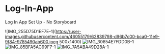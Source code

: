 # Log-In-App
Log In App Set Up - No Storyboard

![IMG_255D75D1EF7E-1](https://user-images.githubusercontent.com/46055179/62839798-d96b7c00-bca0-11e9-9f84-9785490ab600.jpeg 500x1400)
![IMG_30854E7FDD0B-1](https://user-images.githubusercontent.com/46055179/62839797-d96b7c00-bca0-11e9-99a9-09ce09f31cc3.jpeg)
![IMG_85BFA5AC99F7-1](https://user-images.githubusercontent.com/46055179/62839795-d8d2e580-bca0-11e9-96a9-190a210ba401.jpeg)
![IMG_7A5ABA49D28A-1](https://user-images.githubusercontent.com/46055179/62839796-d96b7c00-bca0-11e9-9a5d-6a9626cb3c32.jpeg)
